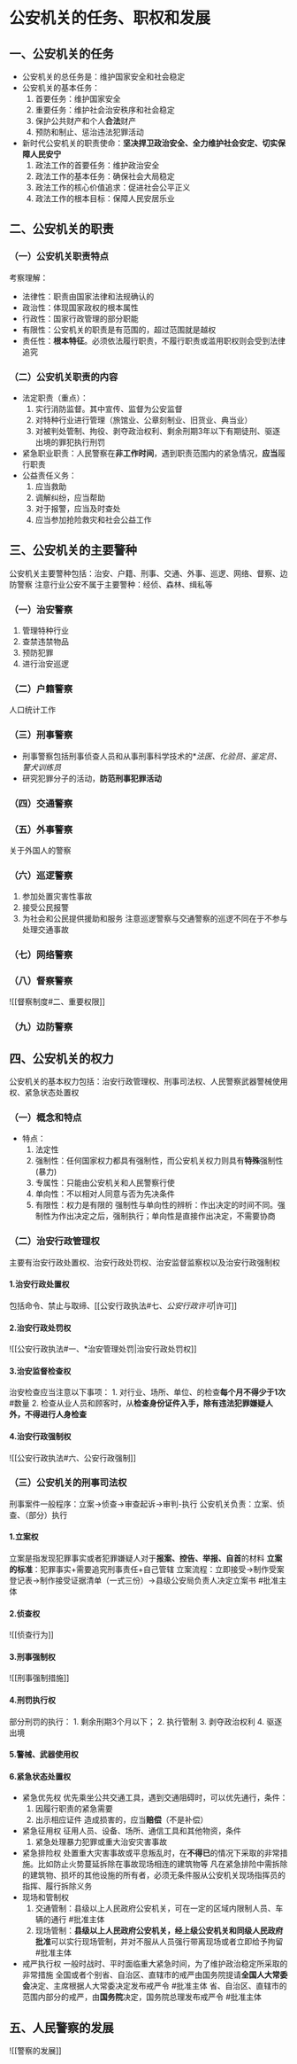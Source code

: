 # 公安机关的任务、职权和发展
## 一、公安机关的任务
- 公安机关的总任务是：维护国家安全和社会稳定
- 公安机关的基本任务：
	1. 首要任务：维护国家安全
	2. 重要任务：维护社会治安秩序和社会稳定
	3. 保护公共财产和个人**合法**财产
	4. 预防和制止、惩治违法犯罪活动
- 新时代公安机关的职责使命：**坚决捍卫政治安全、全力维护社会安定、切实保障人民安宁**
	1. 政法工作的首要任务：维护政治安全
	2. 政法工作的基本任务：确保社会大局稳定
	3. 政法工作的核心价值追求：促进社会公平正义
	4. 政法工作的根本目标：保障人民安居乐业
## 二、公安机关的职责
### （一）公安机关职责特点
考察理解：
- 法律性：职责由国家法律和法规确认的
- 政治性：体现国家政权的根本属性
- 行政性：国家行政管理的部分职能
- 有限性：公安机关的职责是有范围的，超过范围就是越权
- 责任性：**根本特征**。必须依法履行职责，不履行职责或滥用职权则会受到法律追究
### （二）公安机关职责的内容
- 法定职责（重点）：
	1. 实行消防监督。其中宣传、监督为公安监督
	2. 对特种行业进行管理（旅馆业、公章刻制业、旧货业、典当业）
	3. 对被判处管制、拘役、剥夺政治权利、剩余刑期3年以下有期徒刑、驱逐出境的罪犯执行刑罚
- 紧急职业职责：人民警察在**非工作时间**，遇到职责范围内的紧急情况，**应当**履行职责
- 公益责任义务：
	1. 应当救助
	2. 调解纠纷，应当帮助
	3. 对于报警，应当及时查处
	4. 应当参加抢险救灾和社会公益工作
## 三、公安机关的主要警种
公安机关主要警种包括：治安、户籍、刑事、交通、外事、巡逻、网络、督察、边防警察
	注意行业公安不属于主要警种：经侦、森林、缉私等
### （一）治安警察
1. 管理特种行业
2. 查禁违禁物品
3. 预防犯罪
4. 进行治安巡逻
### （二）户籍警察
人口统计工作
### （三）刑事警察
- 刑事警察包括刑事侦查人员和从事刑事科学技术的**法医、化验员、鉴定员、*警犬训练员**
- 研究犯罪分子的活动，**防范刑事犯罪活动**
### （四）交通警察
### （五）外事警察
关于外国人的警察
### （六）巡逻警察
1. 参加处置灾害性事故
2. 接受公民报警
3. 为社会和公民提供援助和服务
注意巡逻警察与交通警察的巡逻不同在于不参与处理交通事故
### （七）网络警察
### （八）督察警察
![[督察制度#二、重要权限]]
### （九）边防警察
## 四、公安机关的权力

公安机关的基本权力包括：治安行政管理权、刑事司法权、人民警察武器警械使用权、紧急状态处置权
### （一）概念和特点
- 特点：
	1. 法定性
	2. 强制性：任何国家权力都具有强制性，而公安机关权力则具有**特殊**强制性(暴力)
	3. 专属性：只能由公安机关和人民警察行使
	4. 单向性：不以相对人同意与否为先决条件
	5. 有限性：权力是有限的
		强制性与单向性的辨析：作出决定的时间不同。强制性为作出决定之后，强制执行；单向性是直接作出决定，不需要协商
### （二）治安行政管理权
主要有治安行政处置权、治安行政处罚权、治安监督监察权以及治安行政强制权
#### 1.治安行政处置权
包括命令、禁止与取缔、[[公安行政执法#七、*公安行政许可*|许可]]
#### 2.治安行政处罚权
![[公安行政执法#一、*治安管理处罚|治安行政处罚权]]
#### 3.治安监督检查权
治安检查应当注意以下事项：
	1. 对行业、场所、单位、的检查**每个月不得少于1次** #数量 
	2. 检查从业人员和顾客时，从**检查身份证件入手，除有违法犯罪嫌疑人外，不得进行人身检查**
#### 4.治安行政强制权
![[公安行政执法#六、公安行政强制]]

### （三）公安机关的刑事司法权
刑事案件一般程序：立案->侦查->审查起诉->审判-执行
公安机关负责：立案、侦查、（部分）执行
#### 1.立案权
立案是指发现犯罪事实或者犯罪嫌疑人对于**报案、控告、举报、自首**的材料
**立案的标准**：犯罪事实+需要追究刑事责任+自己管辖
立案流程：立即接受->制作受案登记表->制作接受证据清单（一式三份）->县级公安局负责人决定立案书 #批准主体 
#### 2.侦查权
![[侦查行为]]
#### 3.刑事强制权
![[刑事强制措施]]
#### 4.刑罚执行权
部分刑罚的执行：
	1. 剩余刑期3个月以下；
	2. 执行管制
	3. 剥夺政治权利
	4. 驱逐出境
#### 5.警械、武器使用权
#### 6.紧急状态处置权
- 紧急优先权
	优先乘坐公共交通工具，遇到交通阻碍时，可以优先通行，条件：
	1. 因履行职责的紧急需要
	2. 出示相应证件
	造成损害的，应当**赔偿**（不是补偿）
- 紧急征用权
	征用人员、设备、场所、通信工具和其他物资，条件
	1. 紧急处理暴力犯罪或重大治安灾害事故
- 紧急排险权
	处置重大灾害事故或平息叛乱时，在**不得已**的情况下采取的非常措施。比如防止火势蔓延拆除在事故现场相连的建筑物等
	凡在紧急排险中需拆除的建筑物、损坏的其他设施的所有者，必须无条件服从公安机关现场指挥员的指挥、履行拆除义务
- 现场和管制权
	1. 交通管制：县级以上人民政府公安机关，可在一定的区域内限制人员、车辆的通行 #批准主体 
	2. 现场管制：**县级以上人民政府公安机关，经上级公安机关和同级人民政府批准**可以实行现场管制，并对不服从人员强行带离现场或者立即给予拘留 #批准主体 
-  戒严执行权
	一般时战时、平时面临重大紧急时间，为了维护政治稳定所采取的非常措施
	全国或者个别省、自治区、直辖市的戒严由国务院提请**全国人大常委会**决定、主席根据人大常委决定发布戒严令 #批准主体 
	省、自治区、直辖市的范围内部分的戒严，由**国务院**决定，国务院总理发布戒严令 #批准主体 
## 五、人民警察的发展
![[警察的发展]]